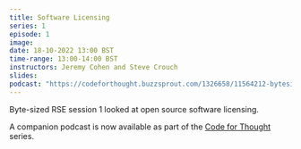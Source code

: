 ```yaml
---
title: Software Licensing
series: 1
episode: 1
image:
date: 18-10-2022 13:00 BST
time-range: 13:00-14:00 BST
instructors: Jeremy Cohen and Steve Crouch
slides: 
podcast: "https://codeforthought.buzzsprout.com/1326658/11564212-bytesized-software-licences"
---
```


Byte-sized RSE session 1 looked at open source software licensing.

A companion podcast is now available as part of the 
[Code for Thought](https://codeforthought.buzzsprout.com/) series.
